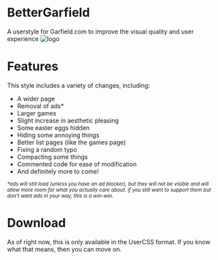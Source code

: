 # BetterGarfield
A userstyle for Garfield.com to improve the visual quality and user experience
![logo](https://raw.githubusercontent.com/CommenterOfComments/BetterGarfield/master/BetterGarfieldLogo.png?token=AhZQOS15nn1pKe5KDazXI0LggaG6YEd-ks5cYUDpwA%3D%3D)

# Features
This style includes a variety of changes, including:
* A wider page
* Removal of ads*
* Larger games
* Slight increase in aesthetic pleasing
* Some easter eggs hidden
* Hiding some annoying things
* Better list pages (like the games page)
* Fixing a random typo
* Compacting some things
* Commented code for ease of modification
* And definitely more to come!

<sup>_\*ads will still load (unless you have an ad blocker), but they will not be visible and will allow more room for what you actually care about. if you still want to support them but don't want ads in your way, this is a win-win._</sup>

# Download
As of right now, this is only available in the UserCSS format. If you know what that means, then you can move on.
